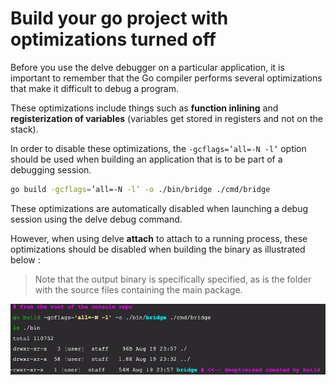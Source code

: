 # Build your go project with optimizations turned off

Before you use the delve debugger on a particular application, it is important to remember that the Go compiler performs several optimizations that make it difficult to debug a program.

These optimizations include things such as **function inlining** and **registerization of variables** (variables get stored in registers and not on the stack).

In order to disable these optimizations, the 
``` -gcflags=’all=-N -l’ ``` option should be used when building an application that is to be part of a debugging session.

```bash
go build -gcflags=’all=-N -l’ -o ./bin/bridge ./cmd/bridge
```

These optimizations are automatically disabled when launching a debug session using the delve debug command. 

However, when using delve **attach** to attach to a running process, these optimizations should be disabled when building the binary as illustrated below :

>Note that the output binary is specifically specified, as is the folder with the source files containing the main package. 

![Go build options](images/go-build-options.jpg)